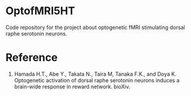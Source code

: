 # OptofMRI5HT
Code repository for the project about optogenetic fMRI stimulating dorsal raphe serotonin neurons.


# Reference
1. Hamada H.T., Abe Y.,  Takata N., Taira M, Tanaka F.K., and Doya K. Optogenetic activation of dorsal raphe serotonin neurons induces a brain-wide response in reward network. bioXiv.
